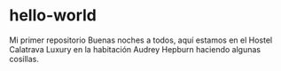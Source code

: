 # hello-world
Mi primer repositorio
Buenas noches a todos, aquí estamos en el Hostel Calatrava Luxury en la habitación Audrey Hepburn haciendo algunas cosillas.
